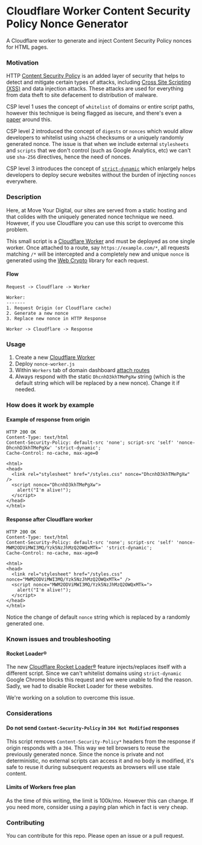 # Cloudflare Worker Content Security Policy Nonce Generator
A Cloudflare worker to generate and inject Content Security Policy nonces for HTML pages.

### Motivation
HTTP [Content Security Policy](https://developer.mozilla.org/en-US/docs/Web/HTTP/CSP) is an added layer of security that helps to detect and mitigate certain types of attacks, including [Cross Site Scripting (XSS)](https://developer.mozilla.org/en-US/docs/Glossary/XSS) and data injection attacks. These attacks are used for everything from data theft to site defacement to distribution of malware.

CSP level 1 uses the concept of `whitelist` of domains or entire script paths, however this technique is being flagged as isecure, and there's even a [paper](https://research.google/pubs/pub45542/) around this.

CSP level 2 introduced the concept of `digests` or `nonces` which would allow developers to whitelist using `sha256` checksums or a uniquely randomly generated nonce. The issue is that when we include external `stylesheets` and `scripts` that we don't control (such as Google Analytics, etc) we can't use `sha-256` directives, hence the need of nonces.

CSP level 3 introduces the concept of [`strict-dynamic`](https://content-security-policy.com/strict-dynamic/) which enlargely helps developers to deploy secure websites without the burden of injecting `nonces` everywhere.

### Description

Here, at Move Your Digital, our sites are served from a static hosting and that colides with the uniquely generated nonce technique we need. However, if you use Cloudflare you can use this script to overcome this problem.

This small script is a [Cloudflare Worker](https://workers.cloudflare.com/) and must be deployed as one single worker. Once attached to a route, say `https://example.com/*`, all requests matching `/*` will be intercepted and a completely new and unique `nonce` is generated using the [Web Crypto](https://developers.cloudflare.com/workers/reference/apis/web-crypto/) library for each request.

#### Flow
```
Request -> Cloudflare -> Worker

Worker:
-------
1. Request Origin (or Cloudflare cache)
2. Generate a new nonce
3. Replace new nonce in HTTP Response

Worker -> Cloudflare -> Response
```

### Usage

1. Create a new [Cloudflare Worker](https://workers.cloudflare.com/)
2. Deploy `nonce-worker.js`
3. Within `Workers` tab of domain dashboard [attach routes](https://developers.cloudflare.com/workers/about/routes/)
4. Always respond with the static `DhcnhD3khTMePgXw` string (which is the default string which will be replaced by a new nonce). Change it if needed.

### How does it work by example

#### Example of response from origin
```
HTTP 200 OK
Content-Type: text/html
Content-Security-Policy: default-src 'none'; script-src 'self' 'nonce-DhcnhD3khTMePgXw' 'strict-dynamic';
Cache-Control: no-cache, max-age=0

<html>
<head>
  <link rel="stylesheet" href="/styles.css" nonce="DhcnhD3khTMePgXw" />
  <script nonce="DhcnhD3khTMePgXw">
    alert("I'm alive!");
  </script>
</head>
</html>
```

#### Response after Cloudflare worker
```
HTTP 200 OK
Content-Type: text/html
Content-Security-Policy: default-src 'none'; script-src 'self' 'nonce-MWM2ODViMWI3MQ/Yzk5NzJhMzQ2OWQxMTk=' 'strict-dynamic';
Cache-Control: no-cache, max-age=0

<html>
<head>
  <link rel="stylesheet" href="/styles.css" nonce="MWM2ODViMWI3MQ/Yzk5NzJhMzQ2OWQxMTk=" />
  <script nonce="MWM2ODViMWI3MQ/Yzk5NzJhMzQ2OWQxMTk=">
    alert("I'm alive!");
  </script>
</head>
</html>
```

Notice the change of default `nonce` string which is replaced by a randomly generated one.

### Known issues and troubleshooting

#### Rocket Loader®

The new [Cloudflare Rocket Loader®](https://blog.cloudflare.com/we-have-lift-off-rocket-loader-ga-is-mobile/) feature injects/replaces itself with a different script. Since we can't whitelist domains using `strict-dynamic` Google Chrome blocks this request and we were unable to find the reason. Sadly, we had to disable Rocket Loader for these websites.

We're working on a solution to overcome this issue.

### Considerations

#### Do not send `Content-Security-Policy` in `304 Not Modified` responses
This script removes `Content-Security-Policy*` headers from the response if origin responds with a `304`. This way we tell browsers to reuse the previously generated nonce. Since the nonce is private and not deterministic, no external scripts can access it and no body is modified, it's safe to reuse it during subsequent requests as browsers will use stale content.

#### Limits of Workers free plan

As the time of this writing, the limit is 100k/mo. However this can change. If you need more, consider using a paying plan which in fact is very cheap.

### Contributing

You can contribute for this repo. Please open an issue or a pull request.